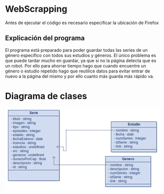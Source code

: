 # WebScrapping
Antes de ejecutar el código es necesario especificar la ubicación de Firefox

## Explicación del programa
El programa está preparado para poder guardar todas las series de un género específico con todos sus estudios y géneros.
El único problema es que puede tardar mucho en guardar, ya que si no la página detecta que es un robot. Por ello para ahorrar tiempo hago que cuando encuentre un género o estudio repetido hago que reutilice datos para evitar entrar de nuevo a la página del mismo y por ello cuanto más guarda más rápido va.

# Diagrama de clases
![](modelo_de_datos.png)
